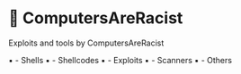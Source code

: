 # :ghost: ComputersAreRacist
Exploits and tools by ComputersAreRacist

:black_small_square: - Shells
:black_small_square: - Shellcodes
:black_small_square: - Exploits
:black_small_square: - Scanners
:black_small_square: - Others
